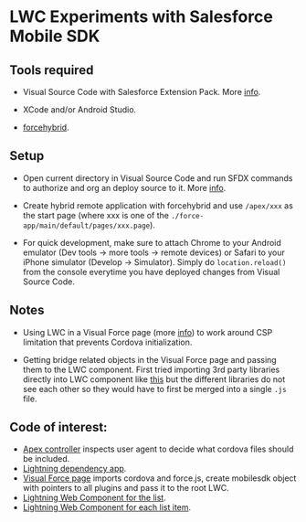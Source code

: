 # LWC Experiments with Salesforce Mobile SDK

## Tools required

- Visual Source Code with Salesforce Extension Pack. More [info](https://trailhead.salesforce.com/en/content/learn/projects/quick-start-lightning-web-components/set-up-visual-studio-code).

- XCode and/or Android Studio.

- [forcehybrid](https://www.npmjs.com/package/forcehybrid).

## Setup

- Open current directory in Visual Source Code and run SFDX commands to authorize and org an deploy source to it. More [info](https://trailhead.salesforce.com/content/learn/projects/quick-start-lightning-web-components/create-a-hello-world-lightning-web-component).

- Create hybrid remote application with forcehybrid and use `/apex/xxx` as the start page (where xxx is one of the `./force-app/main/default/pages/xxx.page`).

- For quick development, make sure to attach Chrome to your Android emulator (Dev tools -> more tools -> remote devices) or Safari to your iPhone simulator (Develop -> Simulator). Simply do `location.reload()` from the console everytime you have deployed changes from Visual Source Code.

## Notes

- Using LWC in a Visual Force page (more [info](https://www.paul-force.com/2019/04/24/use-lightning-web-components-in-visualforce-pages/)) to work around CSP limitation that prevents Cordova initialization.

- Getting bridge related objects in the Visual Force page and passing them to the LWC component. First tried importing 3rd party libraries directly into LWC component like [this](https://developer.salesforce.com/docs/component-library/documentation/lwc/lwc.create_third_party_library) but the different libraries do not see each other so they would have to first be merged into a single `.js` file.

## Code of interest: 
- [Apex controller](https://github.com/wmathurin/lwc-experiments/blob/dev/force-app/main/default/classes/ContactListController.cls) inspects user agent to decide what cordova files should be included.
- [Lightning dependency app](https://github.com/wmathurin/lwc-experiments/tree/dev/force-app/main/default/aura/LightningDependencyApp).
- [Visual Force page](https://github.com/wmathurin/lwc-experiments/blob/dev/force-app/main/default/pages/ContactList.page) imports cordova and force.js, create mobilesdk object with pointers to all plugins and pass it to the root LWC.
- [Lightning Web Component for the list](https://github.com/wmathurin/lwc-experiments/blob/dev/force-app/main/default/lwc/contactList/contactList.js).
- [Lightning Web Component for each list item](https://github.com/wmathurin/lwc-experiments/blob/dev/force-app/main/default/lwc/contactListItem/contactListItem.js).

